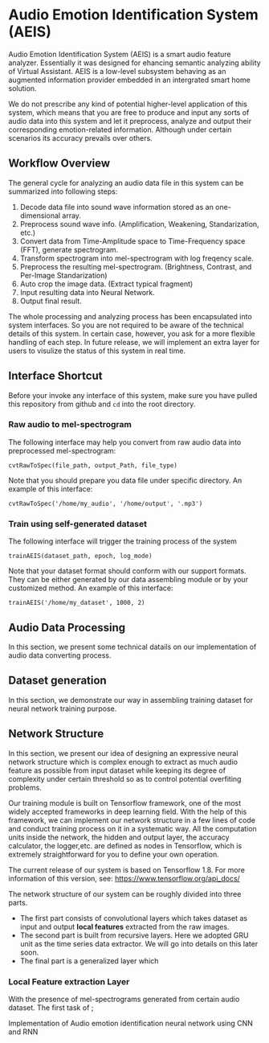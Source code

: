 # Audio Emotion Identification System (AEIS)
Audio Emotion Identification System (AEIS) is a smart audio feature analyzer. Essentially it was designed for ehancing semantic analyzing ability of Virtual Assistant. AEIS is a low-level subsystem behaving as an augmented information provider embedded in an intergrated smart home solution. 

We do not prescribe any kind of potential higher-level application of this system, which means that you are free to produce and input any sorts of audio data into this system and let it preprocess, analyze and output their corresponding emotion-related information. Although under certain scenarios its accuracy prevails over others.

## Workflow Overview
The general cycle for analyzing an audio data file in this system can be summarized into following steps:

1. Decode data file into sound wave information stored as an one-dimensional array.
2. Preprocess sound wave info. (Amplification, Weakening, Standarization, etc.)
3. Convert data from Time-Amplitude space to Time-Frequency space (FFT), generate spectrogram.
4. Transform spectrogram into mel-spectrogram with log freqency scale.
5. Preprocess the resulting mel-spectrogram. (Brightness, Contrast, and Per-Image Standarization)
6. Auto crop the image data. (Extract typical fragment)
7. Input resulting data into Neural Network.
8. Output final result.

The whole processing and analyzing process has been encapsulated into system interfaces. So you are not required to be aware of the technical details of this system. In certain case, however, you ask for a more flexible handling of each step. In future release, we will implement an extra layer for users to visulize the status of this system in real time.

## Interface Shortcut
Before your invoke any interface of this system, make sure you have pulled this repository from github and `cd` into the root directory.

### Raw audio to mel-spectrogram

The following interface may help you convert from raw audio data into preprocessed mel-spectrogram:
```
cvtRawToSpec(file_path, output_Path, file_type)
```
Note that you should prepare you data file under specific directory. An example of this interface:
```
cvtRawToSpec('/home/my_audio', '/home/output', '.mp3')
```

### Train using self-generated dataset

The following interface will trigger the training process of the system
```
trainAEIS(dataset_path, epoch, log_mode)
```
Note that your dataset format should conform with our support formats. They can be either generated by our data assembling module or by your customized method. An example of this interface:
```
trainAEIS('/home/my_dataset', 1000, 2)
```

## Audio Data Processing
In this section, we present some technical datails on our implementation of audio data converting process.

## Dataset generation
In this section, we demonstrate our way in assembling training dataset for neural network training purpose.

## Network Structure
In this section, we present our idea of designing an expressive neural network structure which is complex enough to extract as much audio feature as possible from input dataset while keeping its degree of complexity under certain threshold so as to control potential overfiting problems.

Our training module is built on Tensorflow framework, one of the most widely accepted frameworks in deep learning field. With the help of this framework, we can implement our network structure in a few lines of code and conduct training process on it in a systematic way. All the computation units inside the network, the hidden and output layer, the accuracy calculator, the logger,etc. are defined as nodes in Tensorflow, which is extremely straightforward for you to define your own operation.

The current release of our system is based on Tensorflow 1.8. For more information of this version, see: https://www.tensorflow.org/api_docs/

The network structure of our system can be roughly divided into three parts. 
- The first part consists of convolutional layers which takes dataset as input and output **local features** extracted from the raw images. 
- The second part is built from recursive layers. Here we adopted GRU unit as the time series data extractor. We will go into details on this later soon.
- The final part is a generalized layer which 

### Local Feature extraction Layer
With the presence of mel-spectrograms generated from certain audio dataset. The first task of ;

Implementation of Audio emotion identification neural network using CNN and RNN
